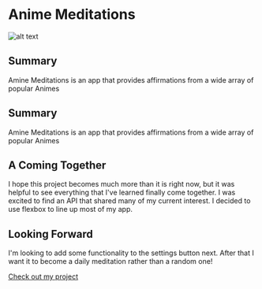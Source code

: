 # Anime Meditations

<!-- <img src="https://imgur.com/HOcner4" width="700"> -->

![alt text](https://i.imgur.com/UuSnZnK.png "Logo Title Text 1")

## Summary
Amine Meditations is an app that provides affirmations from a wide array of popular Animes

## Summary
Amine Meditations is an app that provides affirmations from a wide array of popular Animes

## A Coming Together
I hope this project becomes much more than it is right now, but it was helpful to see everything that I've learned finally come together. I was excited to find an API that shared many of my current interest. I decided to use flexbox to line up most of my app.

## Looking Forward
I'm looking to add some functionality to the settings button next. After that I want it to become a daily meditation rather than a random one!

[Check out my project](https://github.com/nilestoomer/aminemeditations)